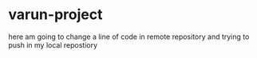 # varun-project
here am going to change a line of code in remote repository and trying to push in my local repostiory
